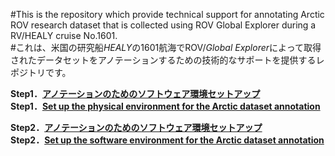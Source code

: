 #This is the repository which provide technical support for annotating Arctic ROV research dataset that is collected using ROV Global Explorer during a RV/HEALY cruise No.1601.<br>
#これは、米国の研究船*HEALY*の1601航海でROV/*Global Explorer*によって取得されたデータセットをアノテーションするための技術的なサポートを提供するレポジトリです。<br>


**Step1．[アノテーションのためのソフトウェア環境セットアップ](../setup/setup_physical_environment_jp.md)**<br>
**Step1．[Set up the physical environment for the Arctic dataset annotation](../setup/setup_physical_environment_en.md)**

**Step2．[アノテーションのためのソフトウェア環境セットアップ](../annotation/setup_annotation_software_environment_jp.md)**<br>
**Step2．[Set up the software environment for the Arctic dataset annotation](../annotation/setup_annotation_software_environment_en.md)**
